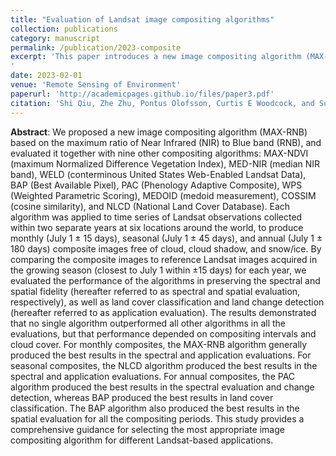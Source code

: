 ```yaml
---
title: "Evaluation of Landsat image compositing algorithms"
collection: publications
category: manuscript
permalink: /publication/2023-composite
excerpt: 'This paper introduces a new image compositing algorithm (MAX-RNB) based on the maximum ratio of Near Infrared (NIR) to Blue band (RNB), and evaluated it together with nine other compositing algorithms: MAX-NDVI (maximum Normalized Difference Vegetation Index), MED-NIR (median NIR band), WELD (conterminous United States Web-Enabled Landsat Data), BAP (Best Available Pixel), PAC (Phenology Adaptive Composite), WPS (Weighted Parametric Scoring), MEDOID (medoid measurement), COSSIM (cosine similarity), and NLCD (National Land Cover Database). <b>The method is one of the benchmarks compared with the AlphaEarth Satellite Embedding Dataset (see the paper)</b>/>
'
date: 2023-02-01
venue: 'Remote Sensing of Environment'
paperurl: 'http://academicpages.github.io/files/paper3.pdf'
citation: 'Shi Qiu, Zhe Zhu, Pontus Olofsson, Curtis E Woodcock, and Suming Jin (2023). &quot;Evaluation of Landsat image compositing algorithms.&quot; <i>Remote Sensing of Environment</i>. 285.'
---
```


<b>Abstract</b>: We proposed a new image compositing algorithm (MAX-RNB) based on the maximum ratio of Near Infrared (NIR) to Blue band (RNB), and evaluated it together with nine other compositing algorithms: MAX-NDVI (maximum Normalized Difference Vegetation Index), MED-NIR (median NIR band), WELD (conterminous United States Web-Enabled Landsat Data), BAP (Best Available Pixel), PAC (Phenology Adaptive Composite), WPS (Weighted Parametric Scoring), MEDOID (medoid measurement), COSSIM (cosine similarity), and NLCD (National Land Cover Database). Each algorithm was applied to time series of Landsat observations collected within two separate years at six locations around the world, to produce monthly (July 1 ± 15 days), seasonal (July 1 ± 45 days), and annual (July 1 ± 180 days) composite images free of cloud, cloud shadow, and snow/ice. By comparing the composite images to reference Landsat images acquired in the growing season (closest to July 1 within ±15 days) for each year, we evaluated the performance of the algorithms in preserving the spectral and spatial fidelity (hereafter referred to as spectral and spatial evaluation, respectively), as well as land cover classification and land change detection (hereafter referred to as application evaluation). The results demonstrated that no single algorithm outperformed all other algorithms in all the evaluations, but that performance depended on compositing intervals and cloud cover. For monthly composites, the MAX-RNB algorithm generally produced the best results in the spectral and application evaluations. For seasonal composites, the NLCD algorithm produced the best results in the spectral and application evaluations. For annual composites, the PAC algorithm produced the best results in the spectral evaluation and change detection, whereas BAP produced the best results in land cover classification. The BAP algorithm also produced the best results in the spatial evaluation for all the compositing periods. This study provides a comprehensive guidance for selecting the most appropriate image compositing algorithm for different Landsat-based applications.
